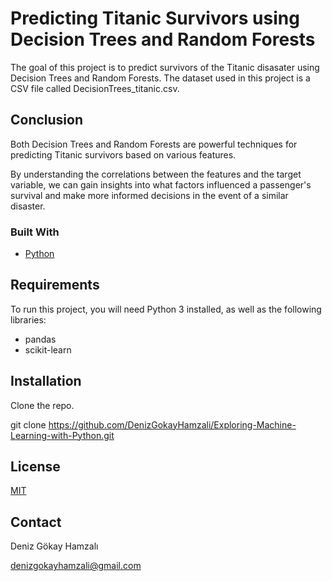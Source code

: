 # Predicting Titanic Survivors using Decision Trees and Random Forests

The goal of this project is to predict survivors of the Titanic disasater using Decision Trees and Random Forests. The dataset used in this project is a CSV file called DecisionTrees_titanic.csv.

## Conclusion

Both Decision Trees and Random Forests are powerful techniques for predicting Titanic survivors based on various features.

By understanding the correlations between the features and the target variable, we can gain insights into what factors influenced a passenger's survival and make more informed decisions in the event of a similar disaster.


### Built With
- [Python](https://www.python.org/)

## Requirements
To run this project, you will need Python 3 installed, as well as the following libraries:

- pandas
- scikit-learn

## Installation
Clone the repo.

git clone https://github.com/DenizGokayHamzali/Exploring-Machine-Learning-with-Python.git

## License
[MIT](https://choosealicense.com/licenses/mit/)

## Contact

Deniz Gökay Hamzalı

<denizgokayhamzali@gmail.com>

